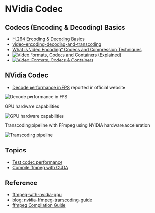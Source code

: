 # NVidia Codec


## Codecs (Encoding & Decoding) Basics

* [H.264 Encoding & Decoding Basics](https://youtu.be/J9RemuYxA4s)
* [video-encoding-decoding-and-transcoding](https://www.haivision.com/blog/all/the-beginners-guide-to-video-encoding-decoding-and-transcoding/)
* [What is Video Encoding? Codecs and Compression Techniques](https://blog.video.ibm.com/streaming-video-tips/what-is-video-encoding-codecs-compression-techniques/)
* [![Video Formats, Codecs and Containers (Explained)
](https://img.youtube.com/vi/YOUTUBE_VIDEO_ID_HERE/0.jpg)](https://youtu.be/XvoW-bwIeyY)
* [![Video: Formats, Codecs & Containers](https://img.youtube.com/vi/YOUTUBE_VIDEO_ID_HERE/0.jpg)](https://youtu.be/-4NXxY4maYc)


## NVidia Codec

- [Decode performance in FPS](https://developer.nvidia.com/sites/default/files/akamai/designworks/images-videocodec/nvedec_9.1_1080p_002.png) reported in official website

![Decode performance in FPS](https://developer.nvidia.com/sites/default/files/akamai/designworks/images-videocodec/nvedec_9.1_1080p_002.png)


GPU hardware capabilities

![GPU hardware capabilities](https://developer.nvidia.com/blog/wp-content/uploads/2019/07/image5.png)

Transcoding pipeline with FFmpeg using NVIDIA hardware acceleration

![Transcoding pipeline](https://developer.nvidia.com/blog/wp-content/uploads/2019/07/image1.png)


## Topics

- [Test codec performance](perf-codec.md)
- [Compile ffmpeg with CUDA](setup-ffmpeg.md)

## Reference

* [ffmpeg-with-nvidia-gpu](https://docs.nvidia.com/video-technologies/video-codec-sdk/ffmpeg-with-nvidia-gpu)
* [blog: nvidia-ffmpeg-transcoding-guide](https://developer.nvidia.com/blog/nvidia-ffmpeg-transcoding-guide/)
* [ffmpeg Compilation Guide](https://trac.ffmpeg.org/wiki/CompilationGuide)

